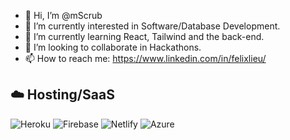 - 👋 Hi, I’m @mScrub
- 👀 I’m currently interested in Software/Database Development.
- 🌱 I’m currently learning React, Tailwind and the back-end.
- 💞️ I’m looking to collaborate in Hackathons.
- 📫 How to reach me: https://www.linkedin.com/in/felixlieu/

<!---
mScrub/mScrub is a ✨ special ✨ repository because its `README.md` (this file) appears on your GitHub profile.
You can click the Preview link to take a look at your changes.
--->

## ☁️ Hosting/SaaS
![Heroku](https://img.shields.io/badge/heroku-%23430098.svg?style=for-the-badge&logo=heroku&logoColor=white)
![Firebase](https://img.shields.io/badge/firebase-%23039BE5.svg?style=for-the-badge&logo=firebase)
![Netlify](https://img.shields.io/badge/netlify-%23000000.svg?style=for-the-badge&logo=netlify&logoColor=#00C7B7)
![Azure](https://img.shields.io/badge/azure-%230072C6.svg?style=for-the-badge&logo=microsoftazure&logoColor=white)


<!-- [![Top Langs](https://github-readme-stats.vercel.app/api/top-langs/?username=mScrub&theme=ayu-mirage)](https://github.com/mScrub/github-readme-stats) -->
